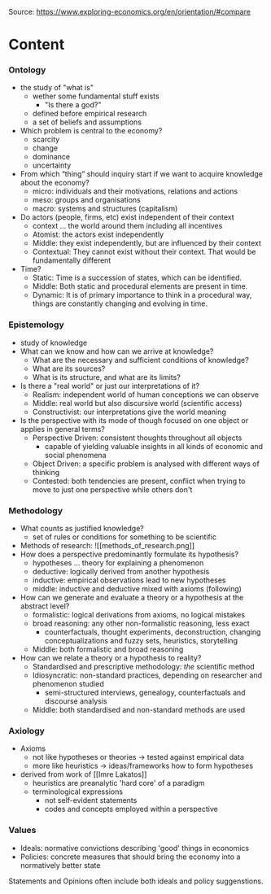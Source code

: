 Source: https://www.exploring-economics.org/en/orientation/#compare

# Content
### Ontology
- the study of "what is"
	- wether some fundamental stuff exists
		- "Is there a god?"
	- defined before empirical research
	- a set of beliefs and assumptions
- Which problem is central to the economy?
	- scarcity
	- change
	- dominance
	- uncertainty
- From which “thing” should inquiry start if we want to acquire knowledge about the economy?
	- micro: individuals and their motivations, relations and actions
	- meso: groups and organisations
	- macro: systems and structures (capitalism)
- Do actors (people, firms, etc) exist independent of their context
	- context ... the world around them including all incentives
	- Atomist: the actors exist independently
	- Middle: they exist independently, but are influenced by their context
	- Contextual: They cannot exist without their context. That would be fundamentally different
- Time?
	- Static: Time is a succession of states, which can be identified.
	- Middle: Both static and procedural elements are present in time.
	- Dynamic: It is of primary importance to think in a procedural way, things are constantly changing and evolving in time.

### Epistemology
- study of knowledge
- What can we know and how can we arrive at knowledge?
	- What are the necessary and sufficient conditions of knowledge?
	- What are its sources?
	- What is its structure, and what are its limits?
- Is there a "real world" or just our interpretations of it?
	- Realism: independent world of human conceptions we can observe
	- Middle: real world but also discursive world (scientific access)
	- Constructivist: our interpretations give the world meaning
- Is the perspective with its mode of though focused on one object or applies in general terms?
	- Perspective Driven: consistent thoughts throughout all objects
		- capable of yielding valuable insights in all kinds of economic and social phenomena
	- Object Driven: a specific problem is analysed with different ways of thinking
	- Contested: both tendencies are present, conflict when trying to move to just one perspective while others don't
### Methodology
- What counts as justified knowledge?
	- set of rules or conditions for something to be scientific
- Methods of research: ![[methods_of_research.png]]
- How does a perspective predominantly formulate its hypothesis?
	- hypotheses ... theory for explaining a phenomenon
	- deductive: logically derived from another hypothesis
	- inductive: empirical observations lead to new hypotheses
	- middle: inductive and deductive mixed with axioms (following)
- How can we generate and evaluate a theory or a hypothesis at the abstract level?
	- formalistic: logical derivations from axioms, no logical mistakes
	- broad reasoning: any other non-formalistic reasoning, less exact
		- counterfactuals, thought experiments, deconstruction, changing conceptualizations and fuzzy sets, heuristics, storytelling
	- Middle: both formalistic and broad reasoning
- How can we relate a theory or a hypothesis to reality?
	- Standardised and prescriptive methodology: _the_ scientific method
	- Idiosyncratic: non-standard practices, depending on researcher and phenomenon studied
		- semi-structured interviews, genealogy, counterfactuals and discourse analysis
	- Middle: both standardised and non-standard methods are used
### Axiology
- Axioms
	- not like hypotheses or theories -> tested against empirical data
	- more like heuristics -> ideas/frameworks how to form hypotheses
- derived from work of [[Imre Lakatos]] 
	- heuristics are preanalytic 'hard core' of a paradigm
	- terminological expressions
		- not self-evident statements
		- codes and concepts employed within a perspective
### Values
- Ideals: normative convictions describing 'good' things in economics 
- Policies: concrete measures that should bring the economy into a normatively better state

Statements and Opinions often include both ideals and policy suggenstions.